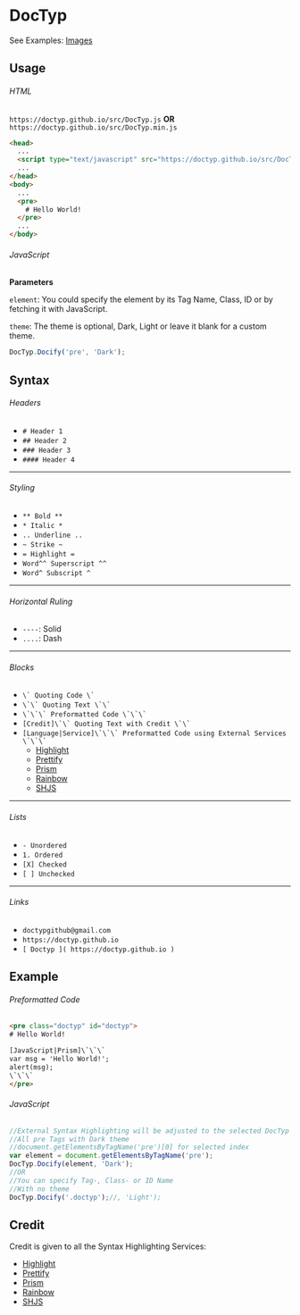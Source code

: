 # DocTyp



See Examples: [Images]()


## Usage

###### HTML
`https://doctyp.github.io/src/DocTyp.js` **OR** `https://doctyp.github.io/src/DocTyp.min.js`

```html
<head>
  ...
  <script type="text/javascript" src="https://doctyp.github.io/src/DocTyp.min.js"></script>
  ...
</head>
<body>
  ...
  <pre>
    # Hello World!
  </pre>
  ...
</body>
```

###### JavaScript

**Parameters**

`element`: You could specify the element by its Tag Name, Class, ID or by fetching it with JavaScript.

`theme`: The theme is optional, Dark, Light or leave it blank for a custom theme.

```javascript
DocTyp.Docify('pre', 'Dark');
```


## Syntax

###### Headers
- `# Header 1`
- `## Header 2`
- `### Header 3`
- `#### Header 4`

----

###### Styling
- `** Bold **`
- `* Italic *`
- `.. Underline ..`
- `~ Strike ~`
- `= Highlight =`
- `Word^^ Superscript ^^`
- `Word^ Subscript ^`

----

###### Horizontal Ruling
- `----`: Solid
- `....`: Dash

----

###### Blocks
- ``` \` Quoting Code \` ```
- ``` \`\` Quoting Text \`\` ```
- ``` \`\`\` Preformatted Code \`\`\` ```
- ``` [Credit]\`\` Quoting Text with Credit \`\` ```
- ``` [Language|Service]\`\`\` Preformatted Code using External Services \`\`\` ```
  - [Highlight](https://highlightjs.org)
  - [Prettify](https://github.com/google/code-prettify)
  - [Prism](http://prismjs.com)
  - [Rainbow](https://craig.is/making/rainbows)
  - [SHJS](http://shjs.sourceforge.net)

----

###### Lists
- `- Unordered`
- `1. Ordered`
- `[X] Checked`
- `[ ] Unchecked`

----

###### Links
- `doctypgithub@gmail.com`
- `https://doctyp.github.io`
- `[ Doctyp ]( https://doctyp.github.io )`


## Example

###### Preformatted Code
```html
<pre class="doctyp" id="doctyp">
# Hello World!

[JavaScript|Prism]\`\`\`
var msg = 'Hello World!';
alert(msg);
\`\`\`
</pre>
```

###### JavaScript
```javascript
//External Syntax Highlighting will be adjusted to the selected DocTyp Theme
//All pre Tags with Dark theme
//document.getElementsByTagName('pre')[0] for selected index
var element = document.getElementsByTagName('pre');
DocTyp.Docify(element, 'Dark');
//OR
//You can specify Tag-, Class- or ID Name
//With no theme
DocTyp.Docify('.doctyp');//, 'Light');
```


## Credit

Credit is given to all the Syntax Highlighting Services:

- [Highlight](https://highlightjs.org)
- [Prettify](https://github.com/google/code-prettify)
- [Prism](http://prismjs.com)
- [Rainbow](https://craig.is/making/rainbows)
- [SHJS](http://shjs.sourceforge.net)

